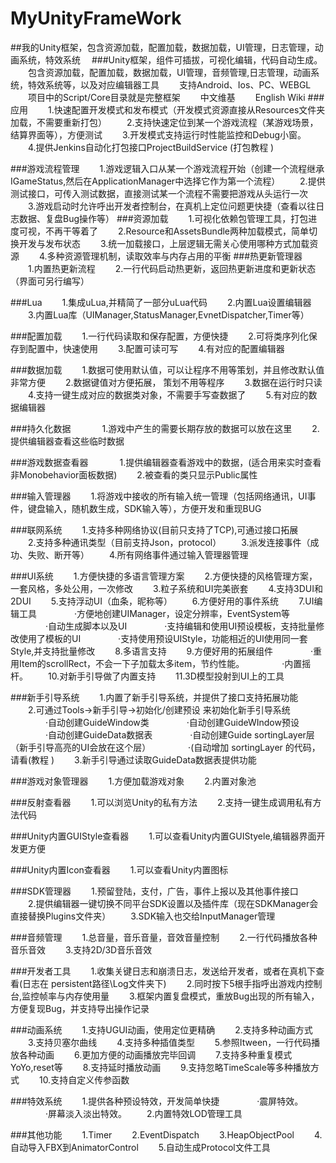 # MyUnityFrameWork
##我的Unity框架，包含资源加载，配置加载，数据加载，UI管理，日志管理，动画系统，特效系统
　###Unity框架，组件可插拔，可视化编辑，代码自动生成。
　　包含资源加载，配置加载，数据加载，UI管理，音频管理,日志管理，动画系统，特效系统等，以及对应编辑器工具
　　支持Android、Ios、PC、WEBGL
　　项目中的Script/Core目录就是完整框架
　　中文维基
　　English Wiki
  ###应用
　　1.快速配置开发模式和发布模式（开发模式资源直接从Resources文件夹加载，不需要重新打包）
　　2.支持快速定位到某一个游戏流程（某游戏场景，结算界面等），方便测试
　　3.开发模式支持运行时性能监控和Debug小窗。
　　4.提供Jenkins自动化打包接口ProjectBuildService (打包教程 )  　

###游戏流程管理
　　1.游戏逻辑入口从某一个游戏流程开始（创建一个流程继承IGameStatus,然后在ApplicationManager中选择它作为第一个流程）
　　2.提供测试接口，可传入测试数据，直接测试某一个流程不需要把游戏从头运行一次
　　3.游戏启动时允许呼出开发者控制台，在真机上定位问题更快捷（查看以往日志数据、复盘Bug操作等）
###资源加载
　　1.可视化依赖包管理工具，打包进度可视，不再干等着了
　　2.Resource和AssetsBundle两种加载模式，简单切换开发与发布状态
　　3.统一加载接口，上层逻辑无需关心使用哪种方式加载资源
　　4.多种资源管理机制，读取效率与内存占用的平衡
###热更新管理器
　　1.内置热更新流程
　　2.一行代码启动热更新，返回热更新进度和更新状态（界面可另行编写）

###Lua
　　1.集成uLua,并精简了一部分uLua代码
　　2.内置Lua设置编辑器
　　3.内置Lua库（UIManager,StatusManager,EvnetDispatcher,Timer等）

###配置加载
　　1.一行代码读取和保存配置，方便快捷
　　2.可将类序列化保存到配置中，快速使用
　　3.配置可读可写
　　4.有对应的配置编辑器
　　

###数据加载
　　1.数据可使用默认值，可以让程序不用等策划，并且修改默认值非常方便
　　2.数据键值对方便拓展， 策划不用等程序
　　3.数据在运行时只读
　　4.支持一键生成对应的数据类对象，不需要手写查数据了
　　5.有对应的数据编辑器

###持久化数据 　
　　1.游戏中产生的需要长期存放的数据可以放在这里
　　2.提供编辑器查看这些临时数据

###游戏数据查看器 　
　　1.提供编辑器查看游戏中的数据，(适合用来实时查看非Monobehavior面板数据)
　　2.被查看的类只显示Public属性

###输入管理器
　　1.将游戏中接收的所有输入统一管理（包括网络通讯，UI事件，键盘输入，随机数生成，SDK输入等），方便开发和重现BUG

###联网系统
　　1.支持多种网络协议(目前只支持了TCP),可通过接口拓展
　　2.支持多种通讯类型（目前支持Json，protocol）
　　3.派发连接事件（成功、失败、断开等）
　　4.所有网络事件通过输入管理器管理

###UI系统
　　1.方便快捷的多语言管理方案
　　2.方便快捷的风格管理方案，一套风格，多处公用，一次修改
　　3.粒子系统和UI完美嵌套
　　4.支持3DUI和2DUI
　　5.支持浮动UI（血条，昵称等）
　　6.方便好用的事件系统
　　7.UI编辑工具
　　　　·方便地创建UIManager，设定分辨率，EventSystem等
　　　　·自动生成脚本以及UI
　　　　·支持编辑和使用UI预设模板，支持批量修改使用了模板的UI
　　　　·支持使用预设UIStyle，功能相近的UI使用同一套Style,并支持批量修改
　　8.多语言支持
　　9.方便好用的拓展组件
　　　　·重用Item的scrollRect，不会一下子加载太多item，节约性能。
　　　　·内置摇杆。
　　10.对新手引导做了内置支持
　　11.3D模型投射到UI上的工具

###新手引导系统
　　1.内置了新手引导系统，并提供了接口支持拓展功能
　　2.可通过Tools->新手引导->初始化/创建预设 来初始化新手引导系统
　　　　·自动创建GuideWindow类
　　　　·自动创建GuideWIndow预设
　　　　·自动创建GuideData数据表
　　　　·自动创建Guide sortingLayer层（新手引导高亮的UI会放在这个层）
　　　　·(自动增加 sortingLayer 的代码，请看(教程 )
　　3.新手引导通过读取GuideData数据表提供功能
　

###游戏对象管理器
　　1.方便加载游戏对象
　　2.内置对象池

###反射查看器
　　1.可以浏览Unity的私有方法
　　2.支持一键生成调用私有方法代码

###Unity内置GUIStyle查看器
　　1.可以查看Unity内置GUIStyele,编辑器界面开发更方便

###Unity内置Icon查看器
　　1.可以查看Unity内置图标

###SDK管理器
　　1.预留登陆，支付，广告，事件上报以及其他事件接口
　　2.提供编辑器一键切换不同平台SDK设置以及插件库（现在SDKManager会直接替换Plugins文件夹）
　　3.SDK输入也交给InputManager管理

###音频管理
　　1.总音量，音乐音量，音效音量控制
　　2.一行代码播放各种音乐音效
　　3.支持2D/3D音乐音效
　　

###开发者工具
　　1.收集关键日志和崩溃日志，发送给开发者，或者在真机下查看(日志在 persistent路径\Log文件夹下)
　　2.同时按下5根手指呼出游戏内控制台,监控帧率与内存使用量
　　3.框架内置复盘模式，重放Bug出现的所有输入，方便复现Bug，并支持导出操作记录
　　

###动画系统
　　1.支持UGUI动画，使用定位更精确
　　2.支持多种动画方式
　　3.支持贝塞尔曲线
　　4.支持多种插值类型
　　5.参照Itween，一行代码播放各种动画
　　6.更加方便的动画播放完毕回调
　　7.支持多种重复模式YoYo,reset等
　　8.支持延时播放动画
　　9.支持忽略TimeScale等多种播放方式
　　10.支持自定义传参函数

###特效系统
　　1.提供各种预设特效，开发简单快捷
　　　　·震屏特效。
　　　　·屏幕淡入淡出特效。
　　2.内置特效LOD管理工具

###其他功能
　　1.Timer
　　2.EventDispatch
　　3.HeapObjectPool
　　4.自动导入FBX到AnimatorControl
　　5.自动生成Protocol文件工具  

